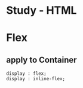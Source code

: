 # Study - HTML
<h1>Flex</h1>
<h2> apply to Container<br></h2>

```
display : flex;
display : inline-flex;
```
